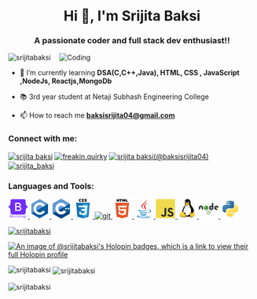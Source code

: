 

<h1 align="center">Hi 👋, I'm Srijita Baksi</h1>
<h3 align="center">A passionate coder and full stack dev enthusiast!!</h3>
<img align="right" alt="Coding" width="400" src="https://cdn.dribbble.com/users/4055494/screenshots/15215756/media/d2b66c4ca0192aa26d103448b3d1518b.gif">


<p align="left"> <img src="https://komarev.com/ghpvc/?username=srijitabaksi&label=Profile%20views&color=0e75b6&style=flat" alt="srijitabaksi" /> </p>

- 🌱 I’m currently learning **DSA(C,C++,Java), HTML, CSS , JavaScript ,NodeJs, Reactjs,MongoDb**
  
-  📚 3rd year student at Netaji Subhash Engineering College
  
- 📫 How to reach me **baksisrijita04@gmail.com**
  

<h3 align="left">Connect with me:</h3>
<p align="left">
<a href="https://linkedin.com/in/srijita baksi" target="blank"><img align="center" src="https://raw.githubusercontent.com/rahuldkjain/github-profile-readme-generator/master/src/images/icons/Social/linked-in-alt.svg" alt="srijita baksi" height="30" width="40" /></a>
<a href="https://instagram.com/freakin.quirky" target="blank"><img align="center" src="https://raw.githubusercontent.com/rahuldkjain/github-profile-readme-generator/master/src/images/icons/Social/instagram.svg" alt="freakin.quirky" height="30" width="40" /></a>
<a href="https://www.hackerrank.com/srijita baksi(@baksisrijita04)" target="blank"><img align="center" src="https://raw.githubusercontent.com/rahuldkjain/github-profile-readme-generator/master/src/images/icons/Social/hackerrank.svg" alt="srijita baksi(@baksisrijita04)" height="30" width="40" /></a>
<a href="https://www.leetcode.com/srijita_baksi" target="blank"><img align="center" src="https://raw.githubusercontent.com/rahuldkjain/github-profile-readme-generator/master/src/images/icons/Social/leet-code.svg" alt="srijita_baksi" height="30" width="40" /></a>
</p>

<h3 align="left">Languages and Tools:</h3>
<p align="left"> <a href="https://getbootstrap.com" target="_blank" rel="noreferrer"> <img src="https://raw.githubusercontent.com/devicons/devicon/master/icons/bootstrap/bootstrap-plain-wordmark.svg" alt="bootstrap" width="40" height="40"/> </a> <a href="https://www.cprogramming.com/" target="_blank" rel="noreferrer"> <img src="https://raw.githubusercontent.com/devicons/devicon/master/icons/c/c-original.svg" alt="c" width="40" height="40"/> </a> <a href="https://www.w3schools.com/cpp/" target="_blank" rel="noreferrer"> <img src="https://raw.githubusercontent.com/devicons/devicon/master/icons/cplusplus/cplusplus-original.svg" alt="cplusplus" width="40" height="40"/> </a> <a href="https://www.w3schools.com/css/" target="_blank" rel="noreferrer"> <img src="https://raw.githubusercontent.com/devicons/devicon/master/icons/css3/css3-original-wordmark.svg" alt="css3" width="40" height="40"/> </a> <a href="https://git-scm.com/" target="_blank" rel="noreferrer"> <img src="https://www.vectorlogo.zone/logos/git-scm/git-scm-icon.svg" alt="git" width="40" height="40"/> </a> <a href="https://www.w3.org/html/" target="_blank" rel="noreferrer"> <img src="https://raw.githubusercontent.com/devicons/devicon/master/icons/html5/html5-original-wordmark.svg" alt="html5" width="40" height="40"/> </a> <a href="https://www.java.com" target="_blank" rel="noreferrer"> <img src="https://raw.githubusercontent.com/devicons/devicon/master/icons/java/java-original.svg" alt="java" width="40" height="40"/> </a> <a href="https://developer.mozilla.org/en-US/docs/Web/JavaScript" target="_blank" rel="noreferrer"> <img src="https://raw.githubusercontent.com/devicons/devicon/master/icons/javascript/javascript-original.svg" alt="javascript" width="40" height="40"/> </a> <a href="https://www.linux.org/" target="_blank" rel="noreferrer"> <img src="https://raw.githubusercontent.com/devicons/devicon/master/icons/linux/linux-original.svg" alt="linux" width="40" height="40"/> </a> <a href="https://nodejs.org" target="_blank" rel="noreferrer"> <img src="https://raw.githubusercontent.com/devicons/devicon/master/icons/nodejs/nodejs-original-wordmark.svg" alt="nodejs" width="40" height="40"/> </a> <a href="https://www.python.org" target="_blank" rel="noreferrer"> <img src="https://raw.githubusercontent.com/devicons/devicon/master/icons/python/python-original.svg" alt="python" width="40" height="40"/> </a> </p>

<p align="left"> <a href="https://github.com/ryo-ma/github-profile-trophy"><img src="https://github-profile-trophy.vercel.app/?username=srijitabaksi" alt="srijitabaksi" /></a> </p>

[![An image of @srijitabaksi's Holopin badges, which is a link to view their full Holopin profile](https://holopin.me/srijitabaksi)](https://holopin.io/@srijitabaksi)

<p><img align="left" src="https://github-readme-stats.vercel.app/api/top-langs?username=srijitabaksi&show_icons=true&locale=en&layout=compact" alt="srijitabaksi" /></p>

<p>&nbsp;<img align="center" src="https://github-readme-stats.vercel.app/api?username=srijitabaksi&show_icons=true&locale=en" alt="srijitabaksi" /></p>

<p><img align="center" src="https://github-readme-streak-stats.herokuapp.com/?user=srijitabaksi&" alt="srijitabaksi" /></p>
